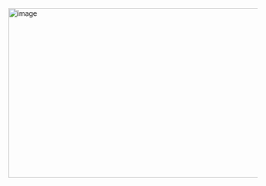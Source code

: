<img width="1724" height="343" alt="image" src="https://github.com/user-attachments/assets/3153c773-839f-4265-bf6a-792b44f4556b" />

